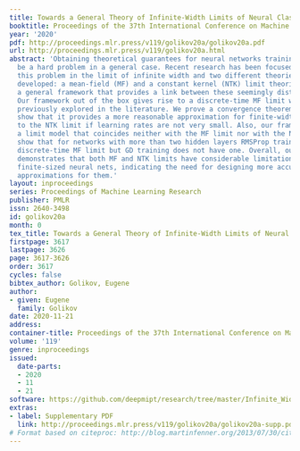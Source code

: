 ```yaml
---
title: Towards a General Theory of Infinite-Width Limits of Neural Classifiers
booktitle: Proceedings of the 37th International Conference on Machine Learning
year: '2020'
pdf: http://proceedings.mlr.press/v119/golikov20a/golikov20a.pdf
url: http://proceedings.mlr.press/v119/golikov20a.html
abstract: 'Obtaining theoretical guarantees for neural networks training appears to
  be a hard problem in a general case. Recent research has been focused on studying
  this problem in the limit of infinite width and two different theories have been
  developed: a mean-field (MF) and a constant kernel (NTK) limit theories. We propose
  a general framework that provides a link between these seemingly distinct theories.
  Our framework out of the box gives rise to a discrete-time MF limit which was not
  previously explored in the literature. We prove a convergence theorem for it, and
  show that it provides a more reasonable approximation for finite-width nets compared
  to the NTK limit if learning rates are not very small. Also, our framework suggests
  a limit model that coincides neither with the MF limit nor with the NTK one. We
  show that for networks with more than two hidden layers RMSProp training has a non-trivial
  discrete-time MF limit but GD training does not have one. Overall, our framework
  demonstrates that both MF and NTK limits have considerable limitations in approximating
  finite-sized neural nets, indicating the need for designing more accurate infinite-width
  approximations for them.'
layout: inproceedings
series: Proceedings of Machine Learning Research
publisher: PMLR
issn: 2640-3498
id: golikov20a
month: 0
tex_title: Towards a General Theory of Infinite-Width Limits of Neural Classifiers
firstpage: 3617
lastpage: 3626
page: 3617-3626
order: 3617
cycles: false
bibtex_author: Golikov, Eugene
author:
- given: Eugene
  family: Golikov
date: 2020-11-21
address: 
container-title: Proceedings of the 37th International Conference on Machine Learning
volume: '119'
genre: inproceedings
issued:
  date-parts:
  - 2020
  - 11
  - 21
software: https://github.com/deepmipt/research/tree/master/Infinite_Width_Limits_of_Neural_Classifiers
extras:
- label: Supplementary PDF
  link: http://proceedings.mlr.press/v119/golikov20a/golikov20a-supp.pdf
# Format based on citeproc: http://blog.martinfenner.org/2013/07/30/citeproc-yaml-for-bibliographies/
---
```

